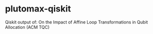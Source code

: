 # plutomax-qiskit
Qiskit output of: On the Impact of Affine Loop Transformations in Qubit Allocation (ACM TQC)
